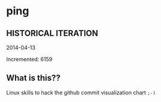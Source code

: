 # ping

## HISTORICAL ITERATION
2014-04-13

Incremented: 6159

## What is this?? 
Linux skills to hack the github commit visualization chart `;-)`
